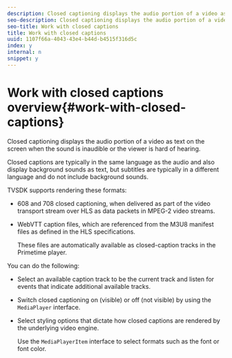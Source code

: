 ```yaml
---
description: Closed captioning displays the audio portion of a video as text on the screen when the sound is inaudible or the viewer is hard of hearing.
seo-description: Closed captioning displays the audio portion of a video as text on the screen when the sound is inaudible or the viewer is hard of hearing.
seo-title: Work with closed captions
title: Work with closed captions
uuid: 1107f66a-4043-43e4-b44d-b4515f316d5c
index: y
internal: n
snippet: y
---
```


# Work with closed captions overview{#work-with-closed-captions}

Closed captioning displays the audio portion of a video as text on the screen when the sound is inaudible or the viewer is hard of hearing.

Closed captions are typically in the same language as the audio and also display background sounds as text, but subtitles are typically in a different language and do not include background sounds.

TVSDK supports rendering these formats:

* 608 and 708 closed captioning, when delivered as part of the video transport stream over HLS as data packets in MPEG-2 video streams. 
* WebVTT caption files, which are referenced from the M3U8 manifest files as defined in the HLS specifications.

  These files are automatically available as closed-caption tracks in the Primetime player.

You can do the following:

* Select an available caption track to be the current track and listen for events that indicate additional available tracks. 
* Switch closed captioning on (visible) or off (not visible) by using the `MediaPlayer` interface. 
* Select styling options that dictate how closed captions are rendered by the underlying video engine.

  Use the `MediaPlayerItem` interface to select formats such as the font or font color.

